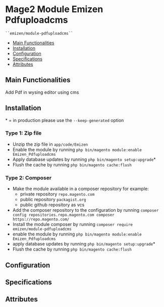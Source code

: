 # Mage2 Module Emizen Pdfuploadcms

    ``emizen/module-pdfuploadcms``

 - [Main Functionalities](#markdown-header-main-functionalities)
 - [Installation](#markdown-header-installation)
 - [Configuration](#markdown-header-configuration)
 - [Specifications](#markdown-header-specifications)
 - [Attributes](#markdown-header-attributes)


## Main Functionalities
Add Pdf in wysing editor using cms 

## Installation
\* = in production please use the `--keep-generated` option

### Type 1: Zip file

 - Unzip the zip file in `app/code/Emizen`
 - Enable the module by running `php bin/magento module:enable Emizen_Pdfuploadcms`
 - Apply database updates by running `php bin/magento setup:upgrade`\*
 - Flush the cache by running `php bin/magento cache:flush`

### Type 2: Composer

 - Make the module available in a composer repository for example:
    - private repository `repo.magento.com`
    - public repository `packagist.org`
    - public github repository as vcs
 - Add the composer repository to the configuration by running `composer config repositories.repo.magento.com composer https://repo.magento.com/`
 - Install the module composer by running `composer require emizen/module-pdfuploadcms`
 - enable the module by running `php bin/magento module:enable Emizen_Pdfuploadcms`
 - apply database updates by running `php bin/magento setup:upgrade`\*
 - Flush the cache by running `php bin/magento cache:flush`


## Configuration




## Specifications




## Attributes



